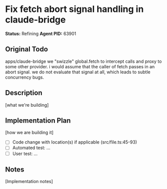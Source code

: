 # Fix fetch abort signal handling in claude-bridge
**Status:** Refining
**Agent PID:** 63901

## Original Todo
apps/claude-bridge we "swizzle" global.fetch to intercept calls and proxy to some other provider. i would assume that the caller of fetch passes in an abort signal. we do not evaluate that signal at all, which leads to subtle concurrency bugs.

## Description
[what we're building]

## Implementation Plan
[how we are building it]
- [ ] Code change with location(s) if applicable (src/file.ts:45-93)
- [ ] Automated test: ...
- [ ] User test: ...

## Notes
[Implementation notes]